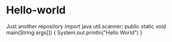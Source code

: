 # Hello-world
Just another repository
import java util.scanner;
public static void main(String args[])
{
System.out.println("Hello World")
}
